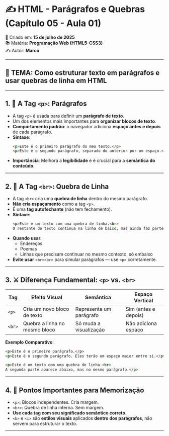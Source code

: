 
# ✍️ HTML - Parágrafos e Quebras (Capítulo 05 - Aula 01)

📅 Criado em: **15 de julho de 2025**  
📚 Matéria: **Programação Web (HTML5-CSS3)**  
✍️ Autor: **Marco**

---

## 🧩 TEMA: Como estruturar texto em parágrafos e usar quebras de linha em HTML

---

## 1. 🧾 A Tag `<p>`: Parágrafos

- A tag `<p>` é usada para definir um **parágrafo de texto**.
- Um dos elementos mais importantes para **organizar blocos de texto**.
- **Comportamento padrão**: o navegador adiciona **espaço antes e depois** de cada parágrafo.
- **Sintaxe**:
  ```html
  <p>Este é o primeiro parágrafo do meu texto.</p>
  <p>Este é o segundo parágrafo, separado do anterior por um espaço.</p>
  ```
- **Importância**: Melhora a **legibilidade** e é crucial para a **semântica do conteúdo**.

---

## 2. 🔁 A Tag `<br>`: Quebra de Linha

- A tag `<br>` cria uma **quebra de linha** dentro do mesmo parágrafo.
- **Não cria espaçamento** como a tag `<p>`.
- É uma **tag autofechante** (não tem fechamento).
- **Sintaxe**:
  ```html
  <p>Este é um texto com uma quebra de linha.<br>
  O restante do texto continua na linha de baixo, mas ainda faz parte do mesmo parágrafo.</p>
  ```
- **Quando usar**:
  - Endereços
  - Poemas
  - Linhas que precisam continuar no mesmo contexto, só embaixo
- **Evite usar** `<br><br>` para simular parágrafos — use `<p>` corretamente.

---

## 3. ⚔️ Diferença Fundamental: `<p>` vs. `<br>`

| Tag | Efeito Visual | Semântica | Espaço Vertical |
|-----|---------------|-----------|------------------|
| `<p>` | Cria um novo bloco de texto | Representa um parágrafo | Sim (antes e depois) |
| `<br>` | Quebra a linha no mesmo bloco | Só muda a visualização | Não adiciona espaço |

**Exemplo Comparativo**:
```html
<p>Este é o primeiro parágrafo.</p>
<p>Este é o segundo parágrafo. Eles terão um espaço maior entre si.</p>

<p>Este é um texto com uma quebra de linha.<br>
A segunda parte aparece abaixo, mas no mesmo parágrafo.</p>
```

---

## 4. 🧠 Pontos Importantes para Memorização

- `<p>`: Blocos independentes. Cria margem.
- `<br>`: Quebra de linha interna. Sem margem.
- **Use cada tag com seu significado semântico correto**.
- `<b>` e `<i>` são **estilos visuais** aplicados **dentro dos parágrafos**, não servem para estruturar o texto.

---
